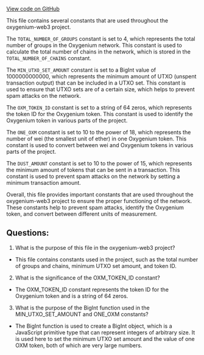 [View code on GitHub](https://github.com/oxygenium-network/oxygenium-web3/packages/web3/src/constants.ts)

This file contains several constants that are used throughout the oxygenium-web3 project. 

The `TOTAL_NUMBER_OF_GROUPS` constant is set to 4, which represents the total number of groups in the Oxygenium network. This constant is used to calculate the total number of chains in the network, which is stored in the `TOTAL_NUMBER_OF_CHAINS` constant. 

The `MIN_UTXO_SET_AMOUNT` constant is set to a BigInt value of 1000000000000, which represents the minimum amount of UTXO (unspent transaction output) that can be included in a UTXO set. This constant is used to ensure that UTXO sets are of a certain size, which helps to prevent spam attacks on the network. 

The `OXM_TOKEN_ID` constant is set to a string of 64 zeros, which represents the token ID for the Oxygenium token. This constant is used to identify the Oxygenium token in various parts of the project. 

The `ONE_OXM` constant is set to 10 to the power of 18, which represents the number of wei (the smallest unit of ether) in one Oxygenium token. This constant is used to convert between wei and Oxygenium tokens in various parts of the project. 

The `DUST_AMOUNT` constant is set to 10 to the power of 15, which represents the minimum amount of tokens that can be sent in a transaction. This constant is used to prevent spam attacks on the network by setting a minimum transaction amount. 

Overall, this file provides important constants that are used throughout the oxygenium-web3 project to ensure the proper functioning of the network. These constants help to prevent spam attacks, identify the Oxygenium token, and convert between different units of measurement.
## Questions: 
 1. What is the purpose of this file in the oxygenium-web3 project?
- This file contains constants used in the project, such as the total number of groups and chains, minimum UTXO set amount, and token ID.

2. What is the significance of the OXM_TOKEN_ID constant?
- The OXM_TOKEN_ID constant represents the token ID for the Oxygenium token and is a string of 64 zeros.

3. What is the purpose of the BigInt function used in the MIN_UTXO_SET_AMOUNT and ONE_OXM constants?
- The BigInt function is used to create a BigInt object, which is a JavaScript primitive type that can represent integers of arbitrary size. It is used here to set the minimum UTXO set amount and the value of one OXM token, both of which are very large numbers.
